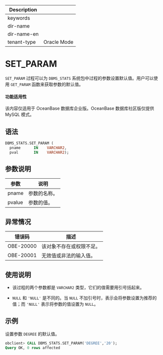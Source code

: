 | Description   |                 |
|---------------|-----------------|
| keywords      |                 |
| dir-name      |                 |
| dir-name-en   |                 |
| tenant-type   | Oracle Mode     |

# SET_PARAM 

`SET_PARAM` 过程可以为 `DBMS_STATS` 系统包中过程的参数设置默认值。用户可以使用 `GET_PARAM` 函数来获取参数的默认值。

  <main id="notice" >
    <h4>功能适用性</h4>
    <p>该内容仅适用于 OceanBase 数据库企业版。OceanBase 数据库社区版仅提供 MySQL 模式。</p>
  </main>

## 语法 

```sql
DBMS_STATS.SET_PARAM (
  pname      IN    VARCHAR2, 
  pval       IN    VARCHAR2);
```



## 参数说明 


|   参数   |   说明   |
|--------|--------|
| pname  | 参数的名称。 |
| pvalue | 参数的值。  |



## 异常情况 


|    错误码    |      描述      |
|-----------|--------------|
| OBE-20000 | 该对象不存在或权限不足。 |
| OBE-20001 | 无效值或非法的输入值。  |



## 使用说明 

* 该过程的两个参数都是 `VARCHAR2` 类型，它们的值需要用引号括起来。 

* `NULL` 和 `'NULL'` 是不同的。当 `NULL` 不加引号时，表示会将参数设置为推荐的值；而 `'NULL'` 表示将参数的值设置为 `NULL`。

  

## 示例 

设置参数 `DEGREE` 的默认值。

```sql
obclient> CALL DBMS_STATS.SET_PARAM('DEGREE','20');
Query OK, 0 rows affected
```


